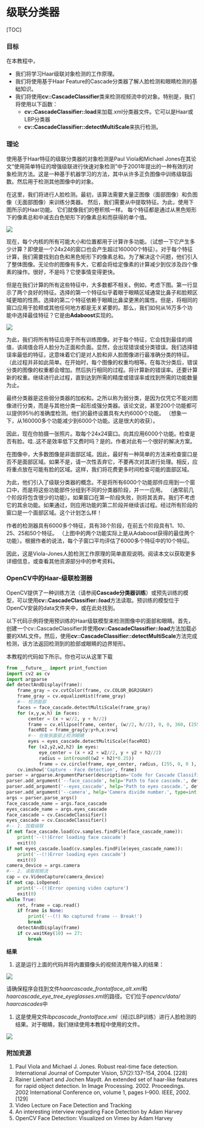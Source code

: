 # 级联分类器

[TOC]

### 目标
在本教程中，
- 我们将学习Haar级联对象检测的工作原理。
- 我们将使用基于Haar Feature的Cascade分类器了解人脸检测和眼睛检测的基础知识。
- 我们将使用**cv::CascadeClassifier**类来检测视频流中的对象。特别是，我们将使用以下函数：
  - **cv::CascadeClassifier::load**来加载.xml分类器文件。它可以是Haar或LBP分类器
  - **cv::CascadeClassifier::detectMultiScale**来执行检测。

### 理论
使用基于Haar特征的级联分类器的对象检测是Paul Viola和Michael Jones在其论文“使用简单特征的增强级联进行快速对象检测”中于2001年提出的一种有效的对象检测方法。这是一种基于机器学习的方法，其中从许多正负图像中训练级联函数。然后用于检测其他图像中的对象。

在这里，我们将进行人脸检测。最初，该算法需要大量正图像（面部图像）和负图像（无面部图像）来训练分类器。 然后，我们需要从中提取特征。为此，使用下图所示的Haar功能。 它们就像我们的卷积核一样。 每个特征都是通过从黑色矩形下的像素总和中减去白色矩形下的像素总和而获得的单个值。

![](http://qiniu.aihubs.net/haar_features.jpg)

现在，每个内核的所有可能大小和位置都用于计算许多功能。（试想一下它产生多少计算？即使是一个24x24的窗口也会产生超过160000个特征）。对于每个特征计算，我们需要找到白色和黑色矩形下的像素总和。为了解决这个问题，他们引入了整体图像。无论你的图像有多大，它都会将给定像素的计算减少到仅涉及四个像素的操作。很好，不是吗？它使事情变得更快。

但是在我们计算的所有这些特征中，大多数都不相关。例如，考虑下图。第一行显示了两个良好的特征。选择的第一个特征似乎着眼于眼睛区域通常比鼻子和脸颊区域更暗的性质。选择的第二个特征依赖于眼睛比鼻梁更黑的属性。但是，将相同的窗口应用于脸颊或其他任何地方都是无关紧要的。那么，我们如何从16万多个功能中选择最佳特征？它是由**Adaboost**实现的。

![](http://qiniu.aihubs.net/haar.png)

为此，我们将所有特征应用于所有训练图像。对于每个特征，它会找到最佳的阈值，该阈值会将人脸分为正面和负面。显然，会出现错误或分类错误。我们选择错误率最低的特征，这意味着它们是对人脸和非人脸图像进行最准确分类的特征。 （此过程并非如此简单。在开始时，每个图像的权重均相等。在每次分类后，错误分类的图像的权重都会增加。然后执行相同的过程。将计算新的错误率。还要计算新的权重。继续进行此过程，直到达到所需的精度或错误率或找到所需的功能数量为止。

最终分类器是这些弱分类器的加权和。之所以称为弱分类，是因为仅凭它不能对图像进行分类，而是与其他分类一起形成强分类器。该论文说，甚至200个功能都可以提供95％的准确度检测。他们的最终设置具有大约6000个功能。 （想象一下，从160000多个功能减少到6000个功能。这是很大的收获）。

因此，现在你拍摄一张照片。取每个24x24窗口。向其应用6000个功能。检查是否有脸。哇..这不是效率低下又费时吗？是的。作者对此有一个很好的解决方案。

在图像中，大多数图像是非面部区域。因此，最好有一种简单的方法来检查窗口是否不是面部区域。如果不是，请一次性丢弃它，不要再次对其进行处理。相反，应将重点放在可能有脸的区域。这样，我们将花费更多时间检查可能的面部区域。

为此，他们引入了级联分类器的概念。不是将所有6000个功能部件应用到一个窗口中，而是将这些功能部件分组到不同的分类器阶段，并一一应用。 （通常前几个阶段将包含很少的功能）。如果窗口在第一阶段失败，则将其丢弃。我们不考虑它的其余功能。如果通过，则应用功能的第二阶段并继续该过程。经过所有阶段的窗口是一个面部区域。这个计划怎么样！

作者的检测器具有6000多个特征，具有38个阶段，在前五个阶段具有1、10、25、25和50个特征。 （上图中的两个功能实际上是从Adaboost获得的最佳两个功能）。根据作者的说法，每个子窗口平均评估了6000多个特征中的10个特征。

因此，这是Viola-Jones人脸检测工作原理的简单直观说明。阅读本文以获取更多详细信息，或查看其他资源部分中的参考资料。

### OpenCV中的Haar-级联检测器
OpenCV提供了一种训练方法（请参阅**Cascade分类器训练**）或预先训练的模型，可以使用**cv::CascadeClassifier::load**方法读取。预训练的模型位于OpenCV安装的data文件夹中，或在此处找到。

以下代码示例将使用预训练的Haar级联模型来检测图像中的面部和眼睛。首先，创建一个cv::CascadeClassifier并使用**cv::CascadeClassifier::load**方法加载必要的XML文件。然后，使用**cv::CascadeClassifier::detectMultiScale**方法完成检测，该方法返回检测到的脸部或眼睛的边界矩形。

本教程的代码如下所示。你也可以从这里下载

```python
from __future__ import print_function
import cv2 as cv
import argparse
def detectAndDisplay(frame):
    frame_gray = cv.cvtColor(frame, cv.COLOR_BGR2GRAY)
    frame_gray = cv.equalizeHist(frame_gray)
    #-- 检测面部
    faces = face_cascade.detectMultiScale(frame_gray)
    for (x,y,w,h) in faces:
        center = (x + w//2, y + h//2)
        frame = cv.ellipse(frame, center, (w//2, h//2), 0, 0, 360, (255, 0, 255), 4)
        faceROI = frame_gray[y:y+h,x:x+w]
        #-- 在每张面部上检测眼睛
        eyes = eyes_cascade.detectMultiScale(faceROI)
        for (x2,y2,w2,h2) in eyes:
            eye_center = (x + x2 + w2//2, y + y2 + h2//2)
            radius = int(round((w2 + h2)*0.25))
            frame = cv.circle(frame, eye_center, radius, (255, 0, 0 ), 4)
    cv.imshow('Capture - Face detection', frame)
parser = argparse.ArgumentParser(description='Code for Cascade Classifier tutorial.')
parser.add_argument('--face_cascade', help='Path to face cascade.', default='data/haarcascades/haarcascade_frontalface_alt.xml')
parser.add_argument('--eyes_cascade', help='Path to eyes cascade.', default='data/haarcascades/haarcascade_eye_tree_eyeglasses.xml')
parser.add_argument('--camera', help='Camera divide number.', type=int, default=0)
args = parser.parse_args()
face_cascade_name = args.face_cascade
eyes_cascade_name = args.eyes_cascade
face_cascade = cv.CascadeClassifier()
eyes_cascade = cv.CascadeClassifier()
#-- 1. 加载级联
if not face_cascade.load(cv.samples.findFile(face_cascade_name)):
    print('--(!)Error loading face cascade')
    exit(0)
if not eyes_cascade.load(cv.samples.findFile(eyes_cascade_name)):
    print('--(!)Error loading eyes cascade')
    exit(0)
camera_device = args.camera
#-- 2. 读取视频流
cap = cv.VideoCapture(camera_device)
if not cap.isOpened:
    print('--(!)Error opening video capture')
    exit(0)
while True:
    ret, frame = cap.read()
    if frame is None:
        print('--(!) No captured frame -- Break!')
        break
    detectAndDisplay(frame)
    if cv.waitKey(10) == 27:
        break
```

**结果**
1. 这是运行上面的代码并将内置摄像头的视频流用作输入的结果：

![](http://qiniu.aihubs.net/Cascade_Classifier_Tutorial_Result_Haar.jpg)

请确保程序会找到文件*haarcascade_frontalface_alt.xml*和*haarcascade_eye_tree_eyeglasses.xml*的路径。它们位于*opencv/data/ haarcascades*中

1. 这是使用文件*lbpcascade_frontalface.xml*（经过LBP训练）进行人脸检测的结果。对于眼睛，我们继续使用本教程中使用的文件。

![](http://qiniu.aihubs.net/Cascade_Classifier_Tutorial_Result_LBP.jpg)

### 附加资源
1. Paul Viola and Michael J. Jones. Robust real-time face detection. International Journal of Computer Vision, 57(2):137–154, 2004. [228]
2. Rainer Lienhart and Jochen Maydt. An extended set of haar-like features for rapid object detection. In Image Processing. 2002. Proceedings. 2002 International Conference on, volume 1, pages I–900. IEEE, 2002. [129]
3. Video Lecture on Face Detection and Tracking
4. An interesting interview regarding Face Detection by Adam Harvey
5. OpenCV Face Detection: Visualized on Vimeo by Adam Harvey